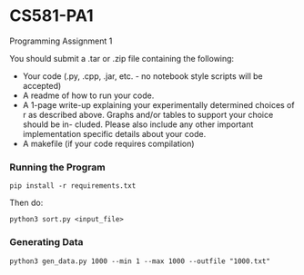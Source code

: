 # CS581-PA1
Programming Assignment 1

You should submit a .tar or .zip file containing the following:
- Your code (.py, .cpp, .jar, etc. - no notebook style scripts will be accepted)
- A readme of how to run your code.
- A 1-page write-up explaining your experimentally determined choices of r as
described above. Graphs and/or tables to support your choice should be in-
cluded. Please also include any other important implementation specific details
about your code.
- A makefile (if your code requires compilation)

### Running the Program

`pip install -r requirements.txt`

Then do:

`python3 sort.py <input_file>`


### Generating Data

`python3 gen_data.py 1000 --min 1 --max 1000 --outfile "1000.txt"`
